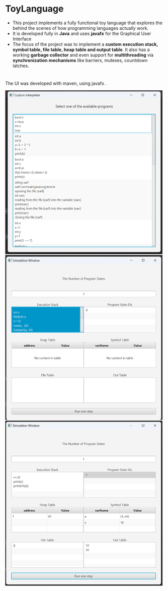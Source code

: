 # ToyLanguage
- This project implements a fully functional toy language that explores the behind the scenes of how programming languages actually work.
- It is developed fully in **Java** and uses **javafx** for the Graphical User Interface
- The focus of the project was to implement a **custom execution stack, symbol table, file table, heap table and output table**. It also has a working **garbage collector** and even support for **multithreading** via **synchronization mechanisms** like barriers, mutexes, countdown latches.
#
The UI was developed with maven, using javafx .

<img src="imgToyLanguage/Screenshot 2024-03-05 145809.png" alt="image" width="500">
<img src="imgToyLanguage/Screenshot 2024-03-05 145834.png" alt="image" width="500">
<img src="imgToyLanguage/Screenshot 2024-03-05 145908.png" alt="image" width="500">
